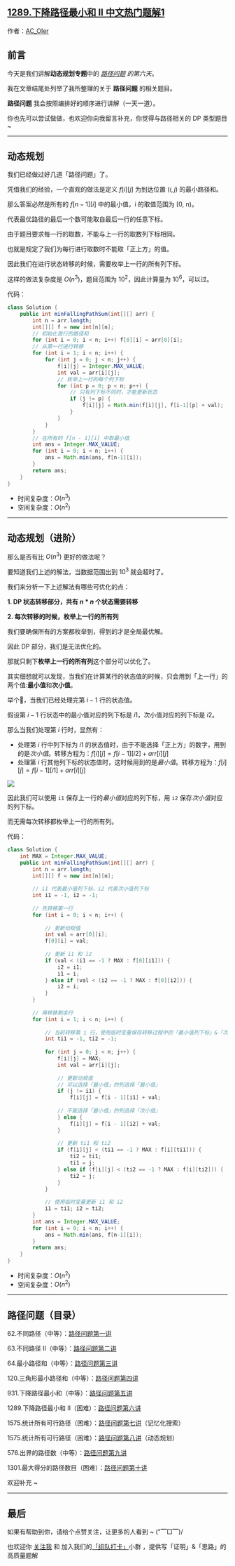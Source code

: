 ## [1289.下降路径最小和  II 中文热门题解1](https://leetcode.cn/problems/minimum-falling-path-sum-ii/solutions/100000/dong-tai-gui-hua-lu-jing-wen-ti-ben-xi-l-m85q)

作者：[AC_OIer](https://leetcode.cn/u/AC_OIer)

## 前言

今天是我们讲解**动态规划专题**中的 *[路径问题](https://mp.weixin.qq.com/mp/appmsgalbum?__biz=MzU4NDE3MTEyMA==&action=getalbum&album_id=1773144264147812354&scene=173&from_msgid=2247485319&from_itemidx=1&count=3#wechat_redirect) 的第六天*。

我在文章结尾处列举了我所整理的关于 **路径问题** 的相关题目。

**路径问题** 我会按照编排好的顺序进行讲解（一天一道）。

你也先可以尝试做做，也欢迎你向我留言补充，你觉得与路径相关的 DP 类型题目 ~ 

***

## 动态规划

我们已经做过好几道「路径问题」了。

凭借我们的经验，一个直观的做法是定义 $f[i][j]$ 为到达位置 $(i,j)$ 的最小路径和。

那么答案必然是所有的 $f[n - 1][i]$ 中的最小值，i 的取值范围为 [0, n)。

代表最优路径的最后一个数可能取自最后一行的任意下标。

由于题目要求每一行的取数，不能与上一行的取数列下标相同。

也就是规定了我们为每行进行取数时不能取「正上方」的值。

因此我们在进行状态转移的时候，需要枚举上一行的所有列下标。

这样的做法复杂度是 $O(n^3)$，题目范围为 $10^2$，因此计算量为 $10^6$，可以过。

代码：
```Java []
class Solution {
    public int minFallingPathSum(int[][] arr) {
        int n = arr.length;
        int[][] f = new int[n][n];
        // 初始化首行的路径和
        for (int i = 0; i < n; i++) f[0][i] = arr[0][i];
        // 从第一行进行转移
        for (int i = 1; i < n; i++) {
            for (int j = 0; j < n; j++) {
                f[i][j] = Integer.MAX_VALUE;
                int val = arr[i][j];
                // 枚举上一行的每个列下标
                for (int p = 0; p < n; p++) {
                    // 只有列下标不同时，才能更新状态
                    if (j != p) {
                        f[i][j] = Math.min(f[i][j], f[i-1][p] + val);
                    }
                }
            }
        }
        // 在所有的 f[n - 1][i] 中取最小值
        int ans = Integer.MAX_VALUE;
        for (int i = 0; i < n; i++) {
            ans = Math.min(ans, f[n-1][i]);
        }
        return ans;
    }
}
```
* 时间复杂度：$O(n^3)$
* 空间复杂度：$O(n^2)$

***

## 动态规划（进阶）

那么是否有比 $O(n^3)$ 更好的做法呢？

要知道我们上述的解法，当数据范围出到 $10^3$ 就会超时了。

我们来分析一下上述解法有哪些可优化的点：

**1. DP 状态转移部分，共有 $n * n$ 个状态需要转移**

**2. 每次转移的时候，枚举上一行的所有列**

我们要确保所有的方案都枚举到，得到的才是全局最优解。

因此 DP 部分，我们是无法优化的。

那就只剩下**枚举上一行的所有列**这个部分可以优化了。

其实细想就可以发现，当我们在计算某行的状态值的时候，只会用到「上一行」的两个值:**最小值**和**次小值**。

举个🌰，当我们已经处理完第 $i-1$ 行的状态值。

假设第 $i-1$ 行状态中的最小值对应的列下标是 $i1$，次小值对应的列下标是 $i2$。

那么当我们处理第 $i$ 行时，显然有：

* 处理第 $i$ 行中列下标为 $i1$ 的状态值时，由于不能选择「正上方」的数字，用到的是*次小值*。转移方程为：$f[i][j]=f[i-1][i2]+arr[i][j]$
* 处理第 $i$ 行其他列下标的状态值时，这时候用到的是*最小值*。转移方程为：$f[i][j]=f[i-1][i1]+arr[i][j]$

![](https://pic.leetcode-cn.com/1616063821-umLCOm-78755acc6b3a4c60828be98cf4ced16c.png)

因此我们可以使用 `i1` 保存上一行的*最小值*对应的列下标，用 `i2` 保存*次小值*对应的列下标。

而无需每次转移都枚举上一行的所有列。

代码：
```Java []
class Solution {
    int MAX = Integer.MAX_VALUE;
    public int minFallingPathSum(int[][] arr) {
        int n = arr.length;
        int[][] f = new int[n][n];
        
        // i1 代表最小值列下标，i2 代表次小值列下标
        int i1 = -1, i2 = -1;
        
        // 先转移第一行
        for (int i = 0; i < n; i++) {
        
            // 更新动规值
            int val = arr[0][i];
            f[0][i] = val;
            
            // 更新 i1 和 i2
            if (val < (i1 == -1 ? MAX : f[0][i1])) {
                i2 = i1;
                i1 = i;
            } else if (val < (i2 == -1 ? MAX : f[0][i2])) {
                i2 = i;
            }
        }
        
        // 再转移剩余行
        for (int i = 1; i < n; i++) {
        
            // 当前转移第 i 行，使用临时变量保存转移过程中的「最小值列下标」&「次小值列下标」
            int ti1 = -1, ti2 = -1;
            
            for (int j = 0; j < n; j++) {
                f[i][j] = MAX;
                int val = arr[i][j];
                
                // 更新动规值
                // 可以选择「最小值」的列选择「最小值」
                if (j != i1) {
                    f[i][j] = f[i - 1][i1] + val;
                    
                // 不能选择「最小值」的列选择「次小值」
                } else {
                    f[i][j] = f[i - 1][i2] + val;
                }
                
                // 更新 ti1 和 ti2
                if (f[i][j] < (ti1 == -1 ? MAX : f[i][ti1])) {
                    ti2 = ti1;
                    ti1 = j;
                } else if (f[i][j] < (ti2 == -1 ? MAX : f[i][ti2])) {
                    ti2 = j;
                }
            }
            
            // 使用临时变量更新 i1 和 i2
            i1 = ti1; i2 = ti2;
        }
        int ans = Integer.MAX_VALUE;
        for (int i = 0; i < n; i++) {
            ans = Math.min(ans, f[n-1][i]);
        }
        return ans;
    }
}
```
* 时间复杂度：$O(n^2)$
* 空间复杂度：$O(n^2)$

***

## 路径问题（目录）

62.不同路径（中等）：[路径问题第一讲](https://mp.weixin.qq.com/s/G_KYdjrhQQO43-t0Jw8iBA)

63.不同路径 II（中等）：[路径问题第二讲](https://mp.weixin.qq.com/s/YsBmrdeOXlsjOJGyNnDg4A)

64.最小路径和（中等）：[路径问题第三讲](https://mp.weixin.qq.com/s/ud-eVofLnYAwNrWwyhEFhA)

120.三角形最小路径和（中等）：[路径问题第四讲](https://mp.weixin.qq.com/s/o0e7EbMyDUle1DXgHLsG8A)

931.下降路径最小和（中等）：[路径问题第五讲](https://mp.weixin.qq.com/s?__biz=MzU4NDE3MTEyMA==&mid=2247485163&idx=1&sn=ffe456777bcda52c036e6eb2181d1932&chksm=fd9cadf4caeb24e21a57ce47295a54ee9d591dfbb857549a57c145cdeeabf8c4324b007fc18b&token=1459317048&lang=zh_CN#rd)

1289.下降路径最小和 II（困难）：[路径问题第六讲](https://mp.weixin.qq.com/s?__biz=MzU4NDE3MTEyMA==&mid=2247485187&idx=1&sn=a07f67501aa696a79b1e85bb2860c0b2&chksm=fd9cac1ccaeb250a777f9334c0cd3bb0135dafa0007d6d0bbb5cf38e484773d3539fd776b2ea&token=1459317048&lang=zh_CN#rd)

1575.统计所有可行路径（困难）：[路径问题第七讲](https://mp.weixin.qq.com/s?__biz=MzU4NDE3MTEyMA==&mid=2247485297&idx=1&sn=5ee4ce31c42d368af0653f60aa263c82&chksm=fd9cac6ecaeb25787e6da90423c5467e1679da0a8aaf1a3445475199a8f148d8629e851fea57&token=1459317048&lang=zh_CN#rd)（记忆化搜索）

1575.统计所有可行路径（困难）：[路径问题第八讲](https://mp.weixin.qq.com/s?__biz=MzU4NDE3MTEyMA==&mid=2247485319&idx=1&sn=95a3dc9c97ca57185de792ca70924afe&chksm=fd9cac98caeb258ebea466f59378670a90af1cb3015ae70922e1d04ac711a5b8d8d853ac5e7d&token=677741617&lang=zh_CN#rd)（动态规划）

576.出界的路径数（中等）：[路径问题第九讲](https://mp.weixin.qq.com/s?__biz=MzU4NDE3MTEyMA==&mid=2247485426&idx=1&sn=071aec0bf5bc2e20c58f4cbb3dcb0fbc&chksm=fd9cacedcaeb25fb895cb99963dcfcde6b10268893a085eed4000b48bf070cecbdf7c81bf991&token=1934509949&lang=zh_CN#rd)

1301.最大得分的路径数目（困难）：[路径问题第十讲](https://mp.weixin.qq.com/s/GpjnngbLVO-mdQjz53Wy9w)

欢迎补充 ~ 

***

## 最后

如果有帮助到你，请给个点赞关注，让更多的人看到 ~ ("▔□▔)/

也欢迎你 [关注我](https://oscimg.oschina.net/oscnet/up-19688dc1af05cf8bdea43b2a863038ab9e5.png) 和 加入我们的[「组队打卡」](https://leetcode-cn.com/u/ac_oier/)小群 ，提供写「证明」&「思路」的高质量题解